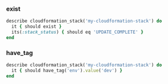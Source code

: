 ### exist

```ruby
describe cloudformation_stack('my-cloudformation-stack') do
  it { should exist }
  its(:stack_status) { should eq 'UPDATE_COMPLETE' }
end
```

### have_tag

```ruby
describe cloudformation_stack('my-cloudformation-stack') do
  it { should have_tag('env').value('dev') }
end
```
